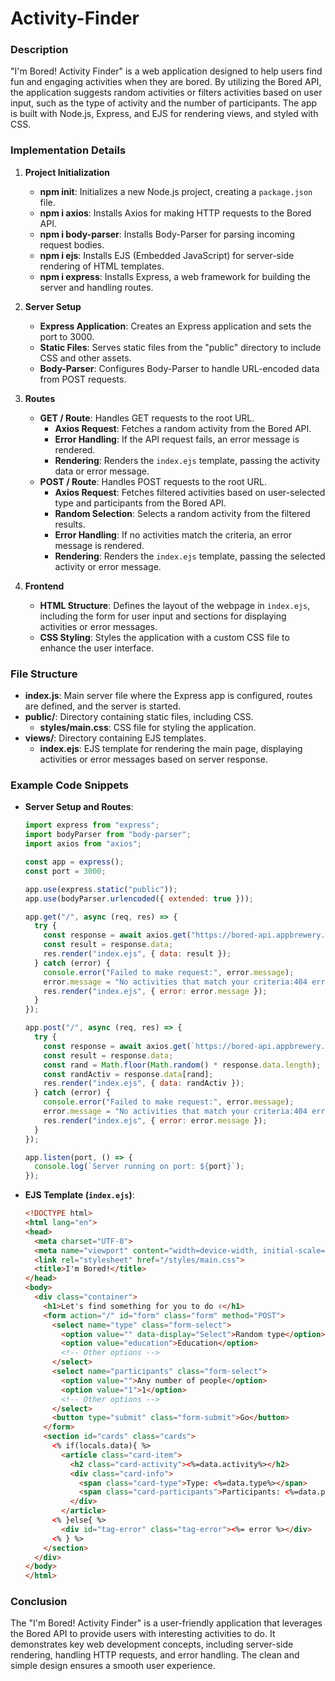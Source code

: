 # Activity-Finder

### Description
"I'm Bored! Activity Finder" is a web application designed to help users find fun and engaging activities when they are bored. By utilizing the Bored API, the application suggests random activities or filters activities based on user input, such as the type of activity and the number of participants. The app is built with Node.js, Express, and EJS for rendering views, and styled with CSS.

### Implementation Details

1. **Project Initialization**
   - **npm init**: Initializes a new Node.js project, creating a `package.json` file.
   - **npm i axios**: Installs Axios for making HTTP requests to the Bored API.
   - **npm i body-parser**: Installs Body-Parser for parsing incoming request bodies.
   - **npm i ejs**: Installs EJS (Embedded JavaScript) for server-side rendering of HTML templates.
   - **npm i express**: Installs Express, a web framework for building the server and handling routes.

2. **Server Setup**
   - **Express Application**: Creates an Express application and sets the port to 3000.
   - **Static Files**: Serves static files from the "public" directory to include CSS and other assets.
   - **Body-Parser**: Configures Body-Parser to handle URL-encoded data from POST requests.

3. **Routes**
   - **GET / Route**: Handles GET requests to the root URL.
     - **Axios Request**: Fetches a random activity from the Bored API.
     - **Error Handling**: If the API request fails, an error message is rendered.
     - **Rendering**: Renders the `index.ejs` template, passing the activity data or error message.
   - **POST / Route**: Handles POST requests to the root URL.
     - **Axios Request**: Fetches filtered activities based on user-selected type and participants from the Bored API.
     - **Random Selection**: Selects a random activity from the filtered results.
     - **Error Handling**: If no activities match the criteria, an error message is rendered.
     - **Rendering**: Renders the `index.ejs` template, passing the selected activity or error message.

4. **Frontend**
   - **HTML Structure**: Defines the layout of the webpage in `index.ejs`, including the form for user input and sections for displaying activities or error messages.
   - **CSS Styling**: Styles the application with a custom CSS file to enhance the user interface.

### File Structure
- **index.js**: Main server file where the Express app is configured, routes are defined, and the server is started.
- **public/**: Directory containing static files, including CSS.
  - **styles/main.css**: CSS file for styling the application.
- **views/**: Directory containing EJS templates.
  - **index.ejs**: EJS template for rendering the main page, displaying activities or error messages based on server response.

### Example Code Snippets
- **Server Setup and Routes**:
  ```javascript
  import express from "express";
  import bodyParser from "body-parser";
  import axios from "axios";

  const app = express();
  const port = 3000;

  app.use(express.static("public"));
  app.use(bodyParser.urlencoded({ extended: true }));

  app.get("/", async (req, res) => {
    try {
      const response = await axios.get("https://bored-api.appbrewery.com/random");
      const result = response.data;
      res.render("index.ejs", { data: result });
    } catch (error) {
      console.error("Failed to make request:", error.message);
      error.message = "No activities that match your criteria:404 error";
      res.render("index.ejs", { error: error.message });
    }
  });

  app.post("/", async (req, res) => {
    try {
      const response = await axios.get(`https://bored-api.appbrewery.com/filter?type=${req.body.type}&participants=${req.body.participants}`);
      const result = response.data;
      const rand = Math.floor(Math.random() * response.data.length);
      const randActiv = response.data[rand];
      res.render("index.ejs", { data: randActiv });
    } catch (error) {
      console.error("Failed to make request:", error.message);
      error.message = "No activities that match your criteria:404 error";
      res.render("index.ejs", { error: error.message });
    }
  });

  app.listen(port, () => {
    console.log(`Server running on port: ${port}`);
  });
  ```

- **EJS Template (`index.ejs`)**:
  ```html
  <!DOCTYPE html>
  <html lang="en">
  <head>
    <meta charset="UTF-8">
    <meta name="viewport" content="width=device-width, initial-scale=1.0">
    <link rel="stylesheet" href="/styles/main.css">
    <title>I'm Bored!</title>
  </head>
  <body>
    <div class="container">
      <h1>Let's find something for you to do ✌️</h1>
      <form action="/" id="form" class="form" method="POST">
        <select name="type" class="form-select">
          <option value="" data-display="Select">Random type</option>
          <option value="education">Education</option>
          <!-- Other options -->
        </select>
        <select name="participants" class="form-select">
          <option value="">Any number of people</option>
          <option value="1">1</option>
          <!-- Other options -->
        </select>
        <button type="submit" class="form-submit">Go</button>
      </form>
      <section id="cards" class="cards">
        <% if(locals.data){ %>
          <article class="card-item">
            <h2 class="card-activity"><%=data.activity%></h2>
            <div class="card-info">
              <span class="card-type">Type: <%=data.type%></span>
              <span class="card-participants">Participants: <%=data.participants%></span>
            </div>
          </article>
        <% }else{ %>
          <div id="tag-error" class="tag-error"><%= error %></div>
        <% } %>
      </section>
    </div>
  </body>
  </html>
  ```

### Conclusion
The "I'm Bored! Activity Finder" is a user-friendly application that leverages the Bored API to provide users with interesting activities to do. It demonstrates key web development concepts, including server-side rendering, handling HTTP requests, and error handling. The clean and simple design ensures a smooth user experience.
